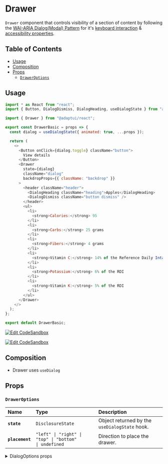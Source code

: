 # Drawer

`Drawer` component that controls visibility of a section of content by following
the
[WAI-ARIA Dialog(Modal) Pattern](https://www.w3.org/WAI/ARIA/apg/patterns/dialogmodal/)
for it's
[keyboard interaction](https://www.w3.org/WAI/ARIA/apg/patterns/dialogmodal/#:~:text=choosing%20a%20date.-,Keyboard%20Interaction,-In%20the%20following)
&
[accessibility properties](https://www.w3.org/WAI/ARIA/apg/patterns/dialogmodal/#:~:text=or%20cancel%20button.-,WAI%2DARIA%20Roles%2C%20States%2C%20and%20Properties,-The%20element%20that).

## Table of Contents

- [Usage](#usage)
- [Composition](#composition)
- [Props](#props)
  - [`DrawerOptions`](#draweroptions)

## Usage

```js
import * as React from "react";
import { Button, DialogDismiss, DialogHeading, useDialogState } from "ariakit";

import { Drawer } from "@adaptui/react";

export const DrawerBasic = props => {
  const dialog = useDialogState({ animated: true, ...props });

  return (
    <>
      <Button onClick={dialog.toggle} className="button">
        View details
      </Button>
      <Drawer
        state={dialog}
        className="dialog"
        backdropProps={{ className: "backdrop" }}
      >
        <header className="header">
          <DialogHeading className="heading">Apples</DialogHeading>
          <DialogDismiss className="button dismiss" />
        </header>
        <ul>
          <li>
            <strong>Calories:</strong> 95
          </li>
          <li>
            <strong>Carbs:</strong> 25 grams
          </li>
          <li>
            <strong>Fibers:</strong> 4 grams
          </li>
          <li>
            <strong>Vitamin C:</strong> 14% of the Reference Daily Intake (RDI)
          </li>
          <li>
            <strong>Potassium:</strong> 6% of the RDI
          </li>
          <li>
            <strong>Vitamin K:</strong> 5% of the RDI
          </li>
        </ul>
      </Drawer>
    </>
  );
};

export default DrawerBasic;
```

[![Edit CodeSandbox](https://img.shields.io/badge/Drawer-Open%20On%20CodeSandbox-%230971f1?style=for-the-badge&logo=codesandbox&labelColor=151515)](https://codesandbox.io/s/sgb6wq)

[![Edit CodeSandbox](https://img.shields.io/badge/Drawer%20TS-Open%20On%20CodeSandbox-%230971f1?style=for-the-badge&logo=codesandbox&labelColor=151515)](https://codesandbox.io/s/bzssqu)

## Composition

- Drawer uses `useDialog`

## Props

### `DrawerOptions`

| Name            | Type                                                                                             | Description                                   |
| :-------------- | :----------------------------------------------------------------------------------------------- | :-------------------------------------------- |
| **`state`**     | <code>DisclosureState</code>                                                                     | Object returned by the `useDialogState` hook. |
| **`placement`** | <code>&#34;left&#34; \| &#34;right&#34; \| &#34;top&#34; \| &#34;bottom&#34; \| undefined</code> | Direction to place the drawer.                |

<details><summary>DialogOptions props</summary>
> These props are returned by the other props You can also provide these props.

| Name                         | Type                                                                                                                                                                                                                                                                                                 | Description                                                                                                                                                                                                                                                                                                                                                                                                                                                                                                                                                                                                                                                                                                |
| :--------------------------- | :--------------------------------------------------------------------------------------------------------------------------------------------------------------------------------------------------------------------------------------------------------------------------------------------------- | :--------------------------------------------------------------------------------------------------------------------------------------------------------------------------------------------------------------------------------------------------------------------------------------------------------------------------------------------------------------------------------------------------------------------------------------------------------------------------------------------------------------------------------------------------------------------------------------------------------------------------------------------------------------------------------------------------------- |
| **`disabled`**               | <code>boolean \| undefined</code>                                                                                                                                                                                                                                                                    | Determines whether the focusable element is disabled. If the focusableelement doesn't support the native `disabled` attribute, the`aria-disabled` attribute will be used instead.                                                                                                                                                                                                                                                                                                                                                                                                                                                                                                                          |
| **`autoFocus`**              | <code>boolean \| undefined</code>                                                                                                                                                                                                                                                                    | Automatically focus the element when it is mounted. It works similarly tothe native `autoFocus` prop, but solves an issue where the element isgiven focus before React effects can run.                                                                                                                                                                                                                                                                                                                                                                                                                                                                                                                    |
| **`focusable`**              | <code>boolean \| undefined</code>                                                                                                                                                                                                                                                                    | Whether the element should be focusable.                                                                                                                                                                                                                                                                                                                                                                                                                                                                                                                                                                                                                                                                   |
| **`accessibleWhenDisabled`** | <code>boolean \| undefined</code>                                                                                                                                                                                                                                                                    | Determines whether the element should be focusable even when it isdisabled.This is important when discoverability is a concern. For example:> A toolbar in an editor contains a set of special smart paste functionsthat are disabled when the clipboard is empty or when the function is notapplicable to the current content of the clipboard. It could be helpful tokeep the disabled buttons focusable if the ability to discover theirfunctionality is primarily via their presence on the toolbar.Learn more on [Focusability of disabledcontrols](https://www.w3.org/TR/wai-aria-practices-1.2/#kbd_disabled_controls).                                                                             |
| **`onFocusVisible`**         | <code title="((event: SyntheticEvent&#60;Element, Event&#62;) =&#62; void) \| undefined">((event: SyntheticEvent&#60;Element, Event&#62;) =&#62; voi...</code>                                                                                                                                       | Custom event handler that is called when the element is focused via thekeyboard or when a key is pressed while the element is focused.                                                                                                                                                                                                                                                                                                                                                                                                                                                                                                                                                                     |
| **`preserveTabOrder`**       | <code>boolean \| undefined</code>                                                                                                                                                                                                                                                                    | When enabled, `preserveTabOrder` will keep the DOM element's tab order thesame as the order in which the `Portal` component was mounted in the Reacttree.                                                                                                                                                                                                                                                                                                                                                                                                                                                                                                                                                  |
| **`portalRef`**              | <code title="((instance: HTMLElement \| null) =&#62; void) \| MutableRefObject&#60;HTMLElement&#62; \| undefined">((instance: HTMLElement \| null) =&#62; void) \| Muta...</code>                                                                                                                    | `portalRef` is similar to `ref` but is scoped to the portal node. It'suseful when you need to be informed when the portal element is appended tothe DOM or removed from the DOM.                                                                                                                                                                                                                                                                                                                                                                                                                                                                                                                           |
| **`portal`**                 | <code>boolean \| undefined</code>                                                                                                                                                                                                                                                                    | Determines whether the element should be rendered as a React Portal.                                                                                                                                                                                                                                                                                                                                                                                                                                                                                                                                                                                                                                       |
| **`portalElement`**          | <code title="HTMLElement \| ((element: HTMLElement) =&#62; HTMLElement \| null) \| null \| undefined">HTMLElement \| ((element: HTMLElement) =&#62; HTMLEl...</code>                                                                                                                                 | An HTML element or a memoized callback function that returns an HTMLelement to be used as the portal element. By default, the portal elementwill be a `div` element appended to the `document.body`.                                                                                                                                                                                                                                                                                                                                                                                                                                                                                                       |
| **`modal`**                  | <code>boolean \| undefined</code>                                                                                                                                                                                                                                                                    | Determines whether the dialog is modal. Modal dialogs have distinctstates and behaviors: - The `portal`, `backdrop` and `preventBodyScroll` props are set to `true`. They can still be manually set to `false`. - A visually hidden dismiss button will be rendered if the `DialogDismiss` component hasn't been used. This allows screen reader users to close the dialog. - The focus will be trapped within the dialog. - When the dialog is visible, the elements outside of the dialog will be hidden to assistive technology users using the `aria-hidden` attribute. - When using the `Heading` or `DialogHeading` components within the dialog, their level will be reset so they start with `h1`. |
| **`backdrop`**               | <code title="boolean \| ElementType&#60;Pick&#60;DetailedHTMLProps&#60;HTMLAttributes&#60;HTMLDivElement&#62;, HTMLDivElement&#62;, &#34;key&#34; \| keyof HTMLAttributes&#60;...&#62;&#62; &#38; { ...; }&#62; \| undefined">boolean \| ElementType&#60;Pick&#60;DetailedHTMLProps&#60;HT...</code> | Determines whether there will be a backdrop behind the dialog. On modaldialogs, this is `true` by default. Besides a `boolean`, this prop canalso be a React component that will be rendered as the backdrop.                                                                                                                                                                                                                                                                                                                                                                                                                                                                                              |
| **`backdropProps`**          | <code title="Omit&#60;DisclosureContentProps&#60;&#34;div&#34;&#62;, &#34;state&#34;&#62; \| undefined">Omit&#60;DisclosureContentProps&#60;&#34;div&#34;&#62;, &#34;state&#34;&#62; \| ...</code>                                                                                                   | Props that will be passed to the backdrop element if `backdrop` is`true`.                                                                                                                                                                                                                                                                                                                                                                                                                                                                                                                                                                                                                                  |
| **`hideOnEscape`**           | <code title="BooleanOrCallback&#60;KeyboardEvent \| React.KeyboardEvent&#60;Element&#62;&#62; \| undefined">BooleanOrCallback&#60;KeyboardEvent \| React.Keyboar...</code>                                                                                                                           | Determines whether the dialog will be hidden when the user presses theEscape key.                                                                                                                                                                                                                                                                                                                                                                                                                                                                                                                                                                                                                          |
| **`hideOnInteractOutside`**  | <code title="BooleanOrCallback&#60;Event \| SyntheticEvent&#60;Element, Event&#62;&#62; \| undefined">BooleanOrCallback&#60;Event \| SyntheticEvent&#60;Elemen...</code>                                                                                                                             | Determines whether the dialog will be hidden when the user clicks orfocus on an element outside of the dialog.                                                                                                                                                                                                                                                                                                                                                                                                                                                                                                                                                                                             |
| **`preventBodyScroll`**      | <code>boolean \| undefined</code>                                                                                                                                                                                                                                                                    | Determines whether the body scrolling will be prevented when the dialogis shown.                                                                                                                                                                                                                                                                                                                                                                                                                                                                                                                                                                                                                           |
| **`autoFocusOnShow`**        | <code>boolean \| undefined</code>                                                                                                                                                                                                                                                                    | Determines whether an element inside the dialog will receive focus whenthe dialog is shown. By default, this is usually the first tabbableelement in the dialog or the dialog itself. The `initialFocusRef` propcan be used to set a different element to receive focus.                                                                                                                                                                                                                                                                                                                                                                                                                                   |
| **`autoFocusOnHide`**        | <code>boolean \| undefined</code>                                                                                                                                                                                                                                                                    | Determines whether an element outside of the dialog will be focused whenthe dialog is hidden if another element hasn't been focused in the actionof hiding the dialog (for example, by clicking or tabbing into anothertabbable element outside of the dialog). By default, this is usually thedisclosure element. The `finalFocusRef` prop can be used to define adifferent element to be focused.                                                                                                                                                                                                                                                                                                        |
| **`initialFocusRef`**        | <code>RefObject&#60;HTMLElement&#62; \| undefined</code>                                                                                                                                                                                                                                             | Determines which element will receive focus when the dialog is shown.This has no effect if `autoFocusOnShow` is `false`. If not set, the firsttabbable element inside the dialog or the dialog itself will receivefocus.                                                                                                                                                                                                                                                                                                                                                                                                                                                                                   |
| **`finalFocusRef`**          | <code>RefObject&#60;HTMLElement&#62; \| undefined</code>                                                                                                                                                                                                                                             | Determines which element will receive focus when the dialog is hidden ifanother element hasn't been focused in the action of hiding the dialog(for example, by clicking or tabbing into another tabbable elementoutside of the dialog). This has no effect if `autoFocusOnHide` is`false`. If not set, the disclosure element will be used.                                                                                                                                                                                                                                                                                                                                                                |

</details>
